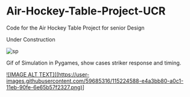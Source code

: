 # Air-Hockey-Table-Project-UCR
Code for the Air Hockey Table Project  for senior Design

Under Construction 

![sp](https://user-images.githubusercontent.com/59685316/115223539-c093aa80-a0c0-11eb-866c-c328998f38cd.gif)

Gif of Simulation in Pygames, show cases striker response and timing.

[![IMAGE ALT TEXT]((https://user-images.githubusercontent.com/59685316/115224588-e4a3bb80-a0c1-11eb-90fe-6e65b57f2327.png)](https://www.youtube.com/watch?v=WSGSXqh4a6k&feature=youtu.be "B.O.R.K. Air Hockey Robot")]

